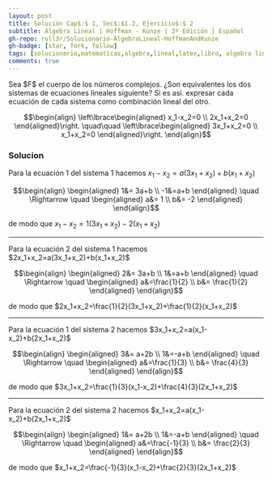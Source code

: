 ```yaml
---
layout: post
title: Solución Cap$:$ 1, Sec$:$1.2, Ejercicio$:$ 2
subtitle: Algebra Lineal | Hoffman - Kunze | 2º Edición | Español
gh-repo: rull3r/Solucionario-AlgebraLineal-HoffmanAndKunze
gh-badge: [star, fork, follow]
tags: [solucionario,matematicas,algebra,lineal,latex,libro, algebra lineal]
comments: true
---
```


<div class="box-note">
  Sea $F$ el cuerpo de los números complejos. ¿Son equivalentes los dos sistemas de ecuaciones lineales siguiente? Si es así. expresar cada ecuación de cada sistema como combinación lineal del otro.

$$\begin{align}
\left\lbrace\begin{aligned}
x_1-x_2=0 \\
2x_1+x_2=0
\end{aligned}\right.
\quad\quad
\left\lbrace\begin{aligned}
3x_1+x_2=0 \\
x_1+x_2=0
\end{aligned}\right.
\end{align}$$
</div>

### Solucion


Para la ecuación 1 del sistema 1 hacemos $x_1-x_2=a(3x_1+x_2)+b(x_1+x_2)$

$$\begin{align}
\begin{aligned}
1&= 3a+b \\
-1&=a+b
\end{aligned}
\quad
\Rightarrow
\quad
\begin{aligned}
a&= 1 \\
b&= -2
\end{aligned}
\end{align}$$

de modo que $x_1-x_2=1(3x_1+x_2)-2(x_1+x_2)$

<hr>
Para la ecuación 2 del sistema 1 hacemos $2x_1+x_2=a(3x_1+x_2)+b(x_1+x_2)$

$$\begin{align}
\begin{aligned}
2&= 3a+b \\
1&=a+b
\end{aligned}
\quad
\Rightarrow
\quad
\begin{aligned}
a&=\frac{1}{2} \\
b&= \frac{1}{2}
\end{aligned}
\end{align}$$

de modo que $2x_1+x_2=\frac{1}{2}(3x_1+x_2)+\frac{1}{2}(x_1+x_2)$
<hr>
Para la ecuación 1 del sistema 2 hacemos $3x_1+x_2=a(x_1-x_2)+b(2x_1+x_2)$

$$\begin{align}
\begin{aligned}
3&= a+2b \\
1&=-a+b
\end{aligned}
\quad
\Rightarrow
\quad
\begin{aligned}
a&=\frac{1}{3} \\
b&= \frac{4}{3}
\end{aligned}
\end{align}$$

de modo que $3x_1+x_2=\frac{1}{3}(x_1-x_2)+\frac{4}{3}(2x_1+x_2)$
<hr>
Para la ecuación 2 del sistema 2 hacemos $x_1+x_2=a(x_1-x_2)+b(2x_1+x_2)$

$$\begin{align}
\begin{aligned}
1&= a+2b \\
1&=-a+b
\end{aligned}
\quad
\Rightarrow
\quad
\begin{aligned}
a&=\frac{-1}{3} \\
b&= \frac{2}{3}
\end{aligned}
\end{align}$$

de modo que $x_1+x_2=\frac{-1}{3}(x_1-x_2)+\frac{2}{3}(2x_1+x_2)$


